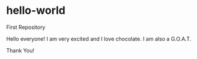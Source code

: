 # hello-world
First Repository



Hello everyone!
I am very excited and I love chocolate. I am also a G.O.A.T.

Thank You!
